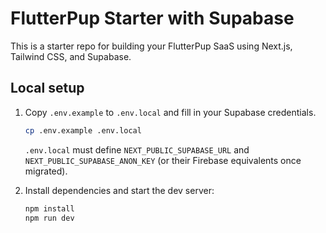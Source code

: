 # FlutterPup Starter with Supabase

This is a starter repo for building your FlutterPup SaaS using Next.js,
Tailwind CSS, and Supabase.

## Local setup

1. Copy `.env.example` to `.env.local` and fill in your Supabase
   credentials.

   ```bash
   cp .env.example .env.local
   ```

   `.env.local` must define `NEXT_PUBLIC_SUPABASE_URL` and
   `NEXT_PUBLIC_SUPABASE_ANON_KEY` (or their Firebase equivalents once
   migrated).

2. Install dependencies and start the dev server:

   ```bash
   npm install
   npm run dev
   ```

